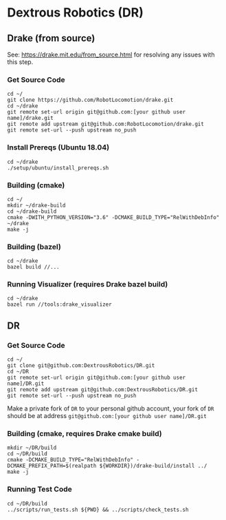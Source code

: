 # Dextrous Robotics (DR)

## Drake (from source)

See: https://drake.mit.edu/from_source.html
for resolving any issues with this step.

### Get Source Code
```
cd ~/
git clone https://github.com/RobotLocomotion/drake.git
cd ~/drake
git remote set-url origin git@github.com:[your github user name]/drake.git
git remote add upstream git@github.com:RobotLocomotion/drake.git
git remote set-url --push upstream no_push
```

### Install Prereqs (Ubuntu 18.04)
```
cd ~/drake
./setup/ubuntu/install_prereqs.sh
```

### Building (cmake)
```
cd ~/
mkdir ~/drake-build
cd ~/drake-build
cmake -DWITH_PYTHON_VERSION="3.6" -DCMAKE_BUILD_TYPE="RelWithDebInfo" ~/drake
make -j
```

### Building (bazel)
```
cd ~/drake
bazel build //...
```

### Running Visualizer (requires Drake bazel build)
```
cd ~/drake
bazel run //tools:drake_visualizer
```

## DR

### Get Source Code
```
cd ~/
git clone git@github.com:DextrousRobotics/DR.git
cd ~/DR
git remote set-url origin git@github.com:[your github user name]/DR.git
git remote add upstream git@github.com:DextrousRobotics/DR.git
git remote set-url --push upstream no_push
```

Make a private fork of `DR` to your personal github account, your fork of `DR` should be at address `git@github.com:[your github user name]/DR.git`

### Building (cmake, requires Drake cmake build)

```
mkdir ~/DR/build
cd ~/DR/build
cmake -DCMAKE_BUILD_TYPE="RelWithDebInfo" -DCMAKE_PREFIX_PATH=$(realpath ${WORKDIR})/drake-build/install ../
make -j
```

### Running Test Code

```
cd ~/DR/build
../scripts/run_tests.sh ${PWD} && ../scripts/check_tests.sh
```
